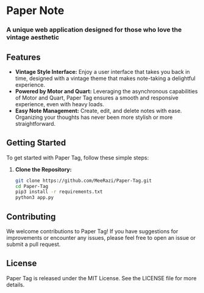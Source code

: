 # Paper Note

### A unique web application designed for those who love the vintage aesthetic 

## Features

- **Vintage Style Interface:** Enjoy a user interface that takes you back in time, designed with a vintage theme that makes note-taking a delightful experience.
- **Powered by Motor and Quart:** Leveraging the asynchronous capabilities of Motor and Quart, Paper Tag ensures a smooth and responsive experience, even with heavy loads.
- **Easy Note Management:** Create, edit, and delete notes with ease. Organizing your thoughts has never been more stylish or more straightforward.

## Getting Started

To get started with Paper Tag, follow these simple steps:

1. **Clone the Repository:**
   ```bash
   git clone https://github.com/MeeRazi/Paper-Tag.git
   cd Paper-Tag
   pip3 install -r requirements.txt
   python3 app.py
   ```  
## Contributing

We welcome contributions to Paper Tag! If you have suggestions for improvements or encounter any issues, please feel free to open an issue or submit a pull request.

## License

Paper Tag is released under the MIT License. See the LICENSE file for more details.
